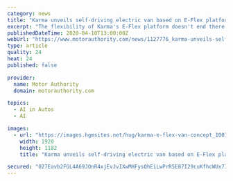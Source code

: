 ```yaml
---
category: news
title: "Karma unveils self-driving electric van based on E-Flex platform"
excerpt: "The flexibility of Karma's E-Flex platform doesn't end there. The company also teamed up with Chinese self-driving car startup WeRide to install a self-driving system whose capability is rated at Level 4 on the SAE scale, meaning the vehicle should be able to handle itself on its own for extended periods though only within certain situations."
publishedDateTime: 2020-04-10T13:00:00Z
webUrl: "https://www.motorauthority.com/news/1127776_karma-unveils-self-driving-electric-van-based-on-e-flex-platform"
type: article
quality: 24
heat: 24
published: false

provider:
  name: Motor Authority
  domain: motorauthority.com

topics:
  - AI in Autos
  - AI

images:
  - url: "https://images.hgmsites.net/hug/karma-e-flex-van-concept_100742169_h.jpg"
    width: 1920
    height: 1182
    title: "Karma unveils self-driving electric van based on E-Flex platform"

secured: "027Eavb2FGL4A69JOnR4xjEvJvIXwMHFysQhEiLwPrR5E87I29cuKfhcWUx7IHC3vWlbG5g5AmBRRYwRc+GCl3BCkCnelzdBQ+9uV0PV1EDpD8KMY4Dt8ezXhu1FNIqhGMYAn2tqhMyPIhGHiy+FTRh3YsQbHWXoP1DQVyjizTae05vsZ9vB8GQ/Fa2ASWo7dIq9T78JezC7zaE7QiYSEQcUAKf9FrlbUgz5/RUUA16EnmHNaAlHI/pmWAkg1Kla21uFHiwrvdb+PE6Zk+Kj2Nozn8gjXUG9TB91lERSolHiZYDpLdMA805Cq0Slz31o;zlq9+BOz/c/wup03TVweZQ=="
---
```



